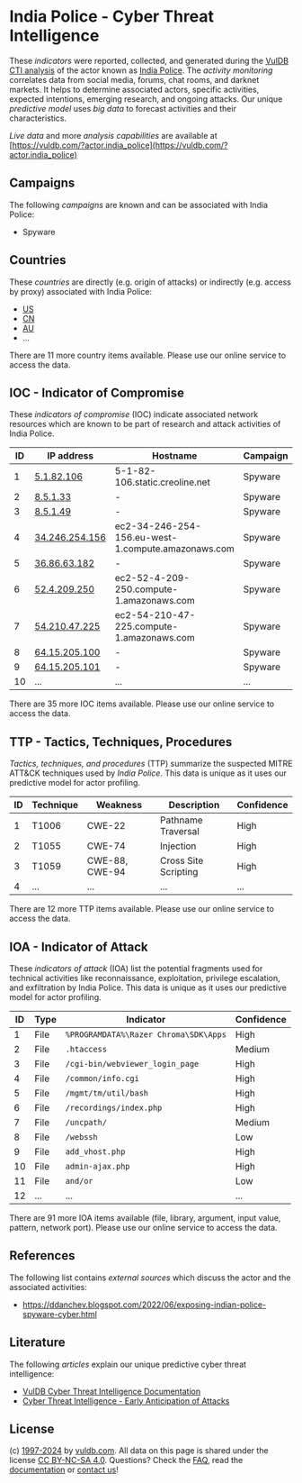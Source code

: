 # India Police - Cyber Threat Intelligence

These _indicators_ were reported, collected, and generated during the [VulDB CTI analysis](https://vuldb.com/?kb.cti) of the actor known as [India Police](https://vuldb.com/?actor.india_police). The _activity monitoring_ correlates data from social media, forums, chat rooms, and darknet markets. It helps to determine associated actors, specific activities, expected intentions, emerging research, and ongoing attacks. Our unique _predictive model_ uses _big data_ to forecast activities and their characteristics.

_Live data_ and more _analysis capabilities_ are available at [https://vuldb.com/?actor.india_police](https://vuldb.com/?actor.india_police)

## Campaigns

The following _campaigns_ are known and can be associated with India Police:

* Spyware

## Countries

These _countries_ are directly (e.g. origin of attacks) or indirectly (e.g. access by proxy) associated with India Police:

* [US](https://vuldb.com/?country.us)
* [CN](https://vuldb.com/?country.cn)
* [AU](https://vuldb.com/?country.au)
* ...

There are 11 more country items available. Please use our online service to access the data.

## IOC - Indicator of Compromise

These _indicators of compromise_ (IOC) indicate associated network resources which are known to be part of research and attack activities of India Police.

ID | IP address | Hostname | Campaign | Confidence
-- | ---------- | -------- | -------- | ----------
1 | [5.1.82.106](https://vuldb.com/?ip.5.1.82.106) | 5-1-82-106.static.creoline.net | Spyware | High
2 | [8.5.1.33](https://vuldb.com/?ip.8.5.1.33) | - | Spyware | High
3 | [8.5.1.49](https://vuldb.com/?ip.8.5.1.49) | - | Spyware | High
4 | [34.246.254.156](https://vuldb.com/?ip.34.246.254.156) | ec2-34-246-254-156.eu-west-1.compute.amazonaws.com | Spyware | Medium
5 | [36.86.63.182](https://vuldb.com/?ip.36.86.63.182) | - | Spyware | High
6 | [52.4.209.250](https://vuldb.com/?ip.52.4.209.250) | ec2-52-4-209-250.compute-1.amazonaws.com | Spyware | Medium
7 | [54.210.47.225](https://vuldb.com/?ip.54.210.47.225) | ec2-54-210-47-225.compute-1.amazonaws.com | Spyware | Medium
8 | [64.15.205.100](https://vuldb.com/?ip.64.15.205.100) | - | Spyware | High
9 | [64.15.205.101](https://vuldb.com/?ip.64.15.205.101) | - | Spyware | High
10 | ... | ... | ... | ...

There are 35 more IOC items available. Please use our online service to access the data.

## TTP - Tactics, Techniques, Procedures

_Tactics, techniques, and procedures_ (TTP) summarize the suspected MITRE ATT&CK techniques used by _India Police_. This data is unique as it uses our predictive model for actor profiling.

ID | Technique | Weakness | Description | Confidence
-- | --------- | -------- | ----------- | ----------
1 | T1006 | CWE-22 | Pathname Traversal | High
2 | T1055 | CWE-74 | Injection | High
3 | T1059 | CWE-88, CWE-94 | Cross Site Scripting | High
4 | ... | ... | ... | ...

There are 12 more TTP items available. Please use our online service to access the data.

## IOA - Indicator of Attack

These _indicators of attack_ (IOA) list the potential fragments used for technical activities like reconnaissance, exploitation, privilege escalation, and exfiltration by India Police. This data is unique as it uses our predictive model for actor profiling.

ID | Type | Indicator | Confidence
-- | ---- | --------- | ----------
1 | File | `%PROGRAMDATA%\Razer Chroma\SDK\Apps` | High
2 | File | `.htaccess` | Medium
3 | File | `/cgi-bin/webviewer_login_page` | High
4 | File | `/common/info.cgi` | High
5 | File | `/mgmt/tm/util/bash` | High
6 | File | `/recordings/index.php` | High
7 | File | `/uncpath/` | Medium
8 | File | `/webssh` | Low
9 | File | `add_vhost.php` | High
10 | File | `admin-ajax.php` | High
11 | File | `and/or` | Low
12 | ... | ... | ...

There are 91 more IOA items available (file, library, argument, input value, pattern, network port). Please use our online service to access the data.

## References

The following list contains _external sources_ which discuss the actor and the associated activities:

* https://ddanchev.blogspot.com/2022/06/exposing-indian-police-spyware-cyber.html

## Literature

The following _articles_ explain our unique predictive cyber threat intelligence:

* [VulDB Cyber Threat Intelligence Documentation](https://vuldb.com/?kb.cti)
* [Cyber Threat Intelligence - Early Anticipation of Attacks](https://www.scip.ch/en/?labs.20201022)

## License

(c) [1997-2024](https://vuldb.com/?kb.changelog) by [vuldb.com](https://vuldb.com/?kb.about). All data on this page is shared under the license [CC BY-NC-SA 4.0](https://creativecommons.org/licenses/by-nc-sa/4.0/). Questions? Check the [FAQ](https://vuldb.com/?kb.faq), read the [documentation](https://vuldb.com/?kb) or [contact us](https://vuldb.com/?contact)!
